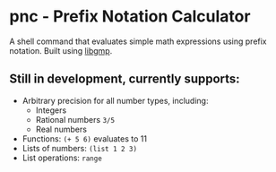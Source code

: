 # pnc - Prefix Notation Calculator
A shell command that evaluates simple math expressions using prefix notation. Built using [libgmp](https://gmplib.org/gmp-man-6.3.0.pdf).

## Still in development, currently supports:
- Arbitrary precision for all number types, including:
    - Integers
    - Rational numbers `3/5`
    - Real numbers
- Functions: `(+ 5 6)` evaluates to 11
- Lists of numbers: `(list 1 2 3)`
- List operations: `range`
